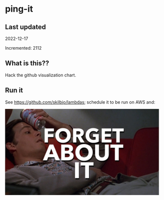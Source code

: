 # ping-it

## Last updated
2022-12-17

Incremented: 2112

## What is this??
Hack the github visualization chart.

## Run it
See <https://github.com/skilbjo/lambdas>; schedule it to be run on AWS and:

<img src='dev-resources/img/forget_about_it.png' width='600' />
